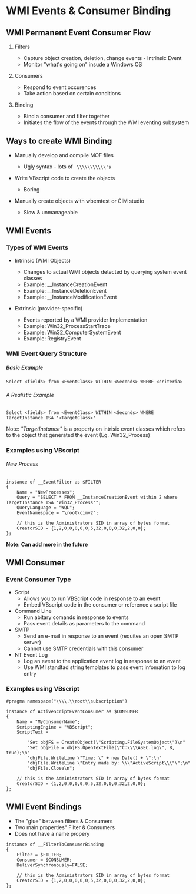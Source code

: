 # WMI Events & Consumer Binding
## WMI Permanent Event Consumer Flow
1. Filters
	* Capture object creation, deletion, change events - Intrinsic Event
	* Monitor "what's going on" insude a Windows OS
	
2. Consumers
	* Respond to event occurences
	* Take action based on certain conditions

3. Binding
	* Bind a consumer and filter together
	* Initiates the flow of the events through the WMI eventing subsystem


## Ways to create WMI Binding
* Manually develop and compile MOF files
	* Ugly syntax - lots of ` \\\\\\\\\\\'s`

* Write VBscript code to create the objects
	* Boring
    
* Manually create objects with wbemtest or CIM studio
	* Slow & unmanageable

## WMI Events

### Types of WMI Events
* Intrinsic (WMI Objects)
	* Changes to actual WMI objects detected by querying system event classes
	* Example: __InstanceCreationEvent
	* Example: __InstanceDeletionEvent
	* Example: __InstanceModificationEvent

* Extrinsic (provider-specific)
	* Events reported by a WMI provider Implementation
	* Example: Win32_ProcessStartTrace
	* Example: Win32_ComputerSystemEvent
	* Example: RegistryEvent

### WMI Event Query Structure
##### Basic Example
`Select <fields> from <EventClass> WITHIN <Seconds> WHERE <criteria>`

###### A Realistic Example
`Select <fields> from <EventClass> WITHIN <Seconds> WHERE TargetInstance ISA '<TargetClass>'`

Note: *"TargetInstance"* is a property on intrisic event classes which refers to the object that generated the event (Eg. Win32_Process)

### Examples using VBscript
###### New Process
```
instance of __EventFilter as $FILTER
{
    Name = "NewProcesses";
    Query = "SELECT * FROM __InstanceCreationEvent within 2 where TargetInstance ISA 'Win32_Process'";
    QueryLanguage = "WQL";
    EventNamespace = "\root\cimv2";

    // this is the Administrators SID in array of bytes format
    CreatorSID = {1,2,0,0,0,0,0,5,32,0,0,0,32,2,0,0}; 
};
```
**Note: Can add more in the future**

## WMI Consumer 
### Event Consumer Type
* Script 
	* Allows you to run VBScript code in response to an event
	* Embed VBscript code in the consumer or reference a script file
* Command Line
	* Run abitary comands in response to events
	* Pass event details as parameters to the command 
* SMTP
	* Send an e-mail in response to an event (requites an open SMTP server)
	* Cannot use SMTP credentials with this consumer
* NT Event Log
	* Log an event to the application event log in response to an event
	* Use WMI standtad string templates to pass event infomation to log entry

### Examples using VBscript
```
#pragma namespace("\\\\.\\root\\subscription")

instance of ActiveScriptEventConsumer as $CONSUMER
{
    Name = "MyConsumerName";
    ScriptingEngine = "VBScript";
    ScriptText = 

        "Set objFS = CreateObject(\"Scripting.FileSystemObject\")\n"
        "Set objFile = objFS.OpenTextFile(\"C:\\\\ASEC.log\", 8, true);\n"
        "objFile.WriteLine \"Time: \" + new Date() + \";\n"
        "objFile.WriteLine \"Entry made by: \\\"ActiveScript\\\"\";\n"
        "objFile.Close\n";
    
    // this is the Administrators SID in array of bytes format
    CreatorSID = {1,2,0,0,0,0,0,5,32,0,0,0,32,2,0,0}; 
};
```

## WMI Event Bindings
* The "glue" between filters & Consumers
* Two main properties" Filter & Consumers
* Does not have a name propery

````
instance of __FilterToConsumerBinding
{
    Filter = $FILTER;
    Consumer = $CONSUMER;
    DeliverSynchronously=FALSE;

    // this is the Administrators SID in array of bytes format
    CreatorSID = {1,2,0,0,0,0,0,5,32,0,0,0,32,2,0,0}; 
};
````